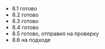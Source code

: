 - 8.1 готово
- 8.2 готово
- 8.3 готово
- 8.4 готово
- 8.5 готово, отправил на проверку
- 8.6 на подходе
